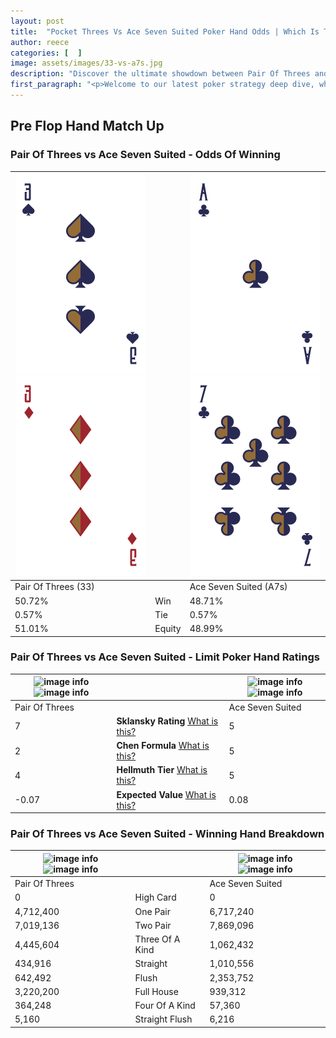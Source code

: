 ```yaml
---
layout: post
title:  "Pocket Threes Vs Ace Seven Suited Poker Hand Odds | Which Is The Better Hand In Poker? A Complete Guide"
author: reece
categories: [  ]
image: assets/images/33-vs-a7s.jpg
description: "Discover the ultimate showdown between Pair Of Threes and Ace Seven Suited in poker! Uncover the odds, strategies, and scenarios where one hand triumphs over the other. Get ready to up your poker game with this thrilling analysis."
first_paragraph: "<p>Welcome to our latest poker strategy deep dive, where we're pitting two distinct hands against each other in a high-stakes showdown: Pair Of Threes vs Ace Seven Suited.</p><p>In the dynamic world of poker, every decision counts, and knowing which hand holds the upper hand is key to your success at the table.</p><p>In this article, we'll dissect these two hands, explore the scenarios where one dominates the other, and equip you with the knowledge to make strategic choices that can tip the odds in your favor.</p><p>Get ready to unravel the intriguing dynamics of these poker hands and elevate your game to new heights.</p>"
---
```




[comment]: # (sp0)

## Pre Flop Hand Match Up

<div class="table hand-ratings" markdown="1"> 



### Pair Of Threes vs Ace Seven Suited - Odds Of Winning


    
| ![image info](assets/images/hand1/3.png) ![image info](assets/images/hand1/3o.png) |  | ![image info](assets/images/hand2/a.png) ![image info](assets/images/hand2/7.png) |
| -------- | -------- | -------- |
| Pair Of Threes (33) |  | Ace Seven Suited (A7s) |
| 50.72% | Win | 48.71% |
| 0.57% | Tie | 0.57% |
| 51.01% | Equity | 48.99% |




[comment]: # (sp1)



### Pair Of Threes vs Ace Seven Suited - Limit Poker Hand Ratings


    
| ![image info](https://www.riverpairs.com/assets/images/hand1/3.png) ![image info](https://www.riverpairs.com/assets/images/hand1/3o.png) |  | ![image info](https://www.riverpairs.com/assets/images/hand2/a.png) ![image info](https://www.riverpairs.com/assets/images/hand2/7.png) |
| -------- | -------- | -------- |
| Pair Of Threes |  | Ace Seven Suited |
| 7 | **Sklansky Rating** [What is this?](/sklansky-rating-explained) | 5 |
| 2 | **Chen Formula** [What is this?](/chen-formula-explained) | 5 |
| 4 | **Hellmuth Tier** [What is this?](/Hellmuth-tier-explained) | 5 |
| -0.07 | **Expected Value** [What is this?](/expected-value-explained) | 0.08 |




[comment]: # (sp2)



### Pair Of Threes vs Ace Seven Suited - Winning Hand Breakdown


    
| ![image info](https://www.riverpairs.com/assets/images/hand1/3.png) ![image info](https://www.riverpairs.com/assets/images/hand1/3o.png) |  | ![image info](https://www.riverpairs.com/assets/images/hand2/a.png) ![image info](https://www.riverpairs.com/assets/images/hand2/7.png) |
| -------- | -------- | -------- |
| Pair Of Threes |  | Ace Seven Suited |
| 0 | High Card | 0 |
| 4,712,400 | One Pair | 6,717,240 |
| 7,019,136 | Two Pair | 7,869,096 |
| 4,445,604 | Three Of A Kind | 1,062,432 |
| 434,916 | Straight | 1,010,556 |
| 642,492 | Flush | 2,353,752 |
| 3,220,200 | Full House | 939,312 |
| 364,248 | Four Of A Kind | 57,360 |
| 5,160 | Straight Flush | 6,216 |




[comment]: # (sp3)



</div>

[comment]: # (sp4)



[comment]: # (sp5)

